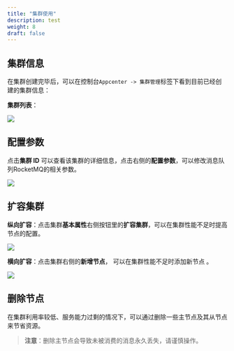 ```yaml
---
title: "集群使用"
description: test
weight: 8
draft: false
---
```


## 集群信息

在集群创建完毕后，可以在控制台`Appcenter -> 集群管理`标签下看到目前已经创建的集群信息：

**集群列表**：

![](../../_images/cluster_list.png)

## 配置参数

点击**集群 ID** 可以查看该集群的详细信息，点击右侧的**配置参数**，可以修改消息队列RocketMQ的相关参数。

![](../../_images/config_paras.png)

## 扩容集群

**纵向扩容**：点击集群**基本属性**右侧按钮里的**扩容集群**，可以在集群性能不足时提高节点的配置。

![](../../_images/resize_cluster.png)

**横向扩容**：点击集群右侧的**新增节点**， 可以在集群性能不足时添加新节点 。

![](../../_images/add_node.png)

## 删除节点

在集群利用率较低、服务能力过剩的情况下，可以通过删除一些主节点及其从节点来节省资源。

> **注意**：删除主节点会导致未被消费的消息永久丢失，请谨慎操作。

